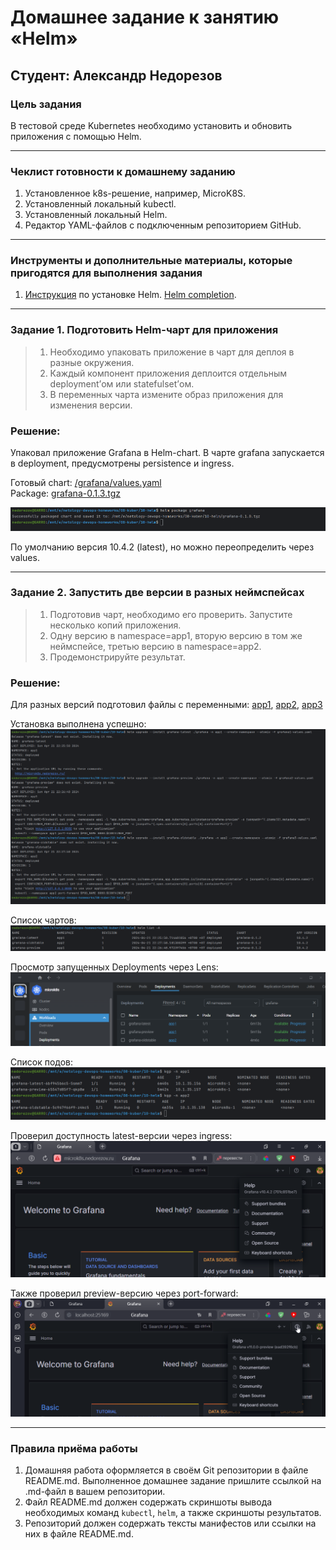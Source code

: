 # Домашнее задание к занятию «Helm»
## Студент: Александр Недорезов

### Цель задания

В тестовой среде Kubernetes необходимо установить и обновить приложения с помощью Helm.

------

### Чеклист готовности к домашнему заданию

1. Установленное k8s-решение, например, MicroK8S.
2. Установленный локальный kubectl.
3. Установленный локальный Helm.
4. Редактор YAML-файлов с подключенным репозиторием GitHub.

------

### Инструменты и дополнительные материалы, которые пригодятся для выполнения задания

1. [Инструкция](https://helm.sh/docs/intro/install/) по установке Helm. [Helm completion](https://helm.sh/docs/helm/helm_completion/).

------

### Задание 1. Подготовить Helm-чарт для приложения

> 1. Необходимо упаковать приложение в чарт для деплоя в разные окружения. 
> 2. Каждый компонент приложения деплоится отдельным deployment’ом или statefulset’ом.
> 3. В переменных чарта измените образ приложения для изменения версии.

### Решение:

Упаковал приложение Grafana в Helm-chart. В чарте grafana запускается в deployment, предусмотрены persistence и ingress.

Готовый chart: [/grafana/values.yaml](grafana/values.yaml)  
Package: [grafana-0.1.3.tgz](grafana-0.1.3.tgz)

![](img/01.png)

По умолчанию версия 10.4.2 (latest), но можно переопределить через values.


------

### Задание 2. Запустить две версии в разных неймспейсах

> 1. Подготовив чарт, необходимо его проверить. Запустите несколько копий приложения.
> 2. Одну версию в namespace=app1, вторую версию в том же неймспейсе, третью версию в namespace=app2.
> 3. Продемонстрируйте результат.

### Решение:

Для разных версий подготовил файлы с переменными: 
[app1](grafana1-values.yaml), [app2](grafana2-values.yaml), [app3](grafana3-values.yaml)

Установка выполнена успешно:
![](img/02.png)

Список чартов:
![](img/03.png)

Просмотр запущенных Deployments через Lens:
![](img/04.png)

Список подов:
![](img/05.png)

Проверил доступность latest-версии через ingress:
![](img/06.png)

Также проверил preview-версию через port-forward:
![](img/07.png)


------

### Правила приёма работы

1. Домашняя работа оформляется в своём Git репозитории в файле README.md. Выполненное домашнее задание пришлите ссылкой на .md-файл в вашем репозитории.
2. Файл README.md должен содержать скриншоты вывода необходимых команд `kubectl`, `helm`, а также скриншоты результатов.
3. Репозиторий должен содержать тексты манифестов или ссылки на них в файле README.md.
